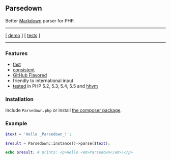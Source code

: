 ## Parsedown

Better [Markdown](http://en.wikipedia.org/wiki/Markdown) parser for PHP.

***

[ [demo](http://parsedown.org/demo) ] [ [tests](http://parsedown.org/tests/) ]

***

### Features

* [fast](http://parsedown.org/speed)
* [consistent](http://parsedown.org/consistency)
* [GitHub Flavored](https://help.github.com/articles/github-flavored-markdown)
* friendly to international input
* [tested](https://travis-ci.org/erusev/parsedown) in PHP 5.2, 5.3, 5.4, 5.5 and [hhvm](http://www.hhvm.com/)

### Installation

Include `Parsedown.php` or install [the composer package](https://packagist.org/packages/erusev/parsedown).

### Example

```php
$text = 'Hello _Parsedown_!';

$result = Parsedown::instance()->parse($text);

echo $result; # prints: <p>Hello <em>Parsedown</em>!</p>
```
